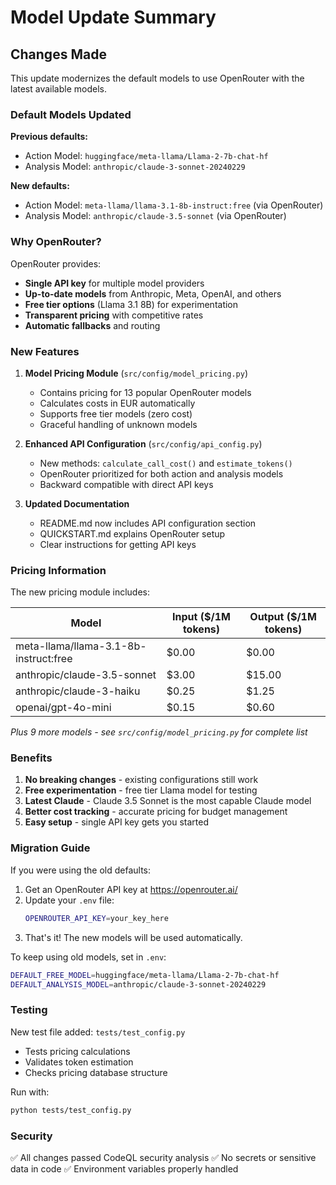 # Model Update Summary

## Changes Made

This update modernizes the default models to use OpenRouter with the latest available models.

### Default Models Updated

**Previous defaults:**
- Action Model: `huggingface/meta-llama/Llama-2-7b-chat-hf`
- Analysis Model: `anthropic/claude-3-sonnet-20240229`

**New defaults:**
- Action Model: `meta-llama/llama-3.1-8b-instruct:free` (via OpenRouter)
- Analysis Model: `anthropic/claude-3.5-sonnet` (via OpenRouter)

### Why OpenRouter?

OpenRouter provides:
- **Single API key** for multiple model providers
- **Up-to-date models** from Anthropic, Meta, OpenAI, and others
- **Free tier options** (Llama 3.1 8B) for experimentation
- **Transparent pricing** with competitive rates
- **Automatic fallbacks** and routing

### New Features

1. **Model Pricing Module** (`src/config/model_pricing.py`)
   - Contains pricing for 13 popular OpenRouter models
   - Calculates costs in EUR automatically
   - Supports free tier models (zero cost)
   - Graceful handling of unknown models

2. **Enhanced API Configuration** (`src/config/api_config.py`)
   - New methods: `calculate_call_cost()` and `estimate_tokens()`
   - OpenRouter prioritized for both action and analysis models
   - Backward compatible with direct API keys

3. **Updated Documentation**
   - README.md now includes API configuration section
   - QUICKSTART.md explains OpenRouter setup
   - Clear instructions for getting API keys

### Pricing Information

The new pricing module includes:

| Model | Input ($/1M tokens) | Output ($/1M tokens) |
|-------|---------------------|----------------------|
| meta-llama/llama-3.1-8b-instruct:free | $0.00 | $0.00 |
| anthropic/claude-3.5-sonnet | $3.00 | $15.00 |
| anthropic/claude-3-haiku | $0.25 | $1.25 |
| openai/gpt-4o-mini | $0.15 | $0.60 |

*Plus 9 more models - see `src/config/model_pricing.py` for complete list*

### Benefits

1. **No breaking changes** - existing configurations still work
2. **Free experimentation** - free tier Llama model for testing
3. **Latest Claude** - Claude 3.5 Sonnet is the most capable Claude model
4. **Better cost tracking** - accurate pricing for budget management
5. **Easy setup** - single API key gets you started

### Migration Guide

If you were using the old defaults:

1. Get an OpenRouter API key at https://openrouter.ai/
2. Update your `.env` file:
   ```bash
   OPENROUTER_API_KEY=your_key_here
   ```
3. That's it! The new models will be used automatically.

To keep using old models, set in `.env`:
```bash
DEFAULT_FREE_MODEL=huggingface/meta-llama/Llama-2-7b-chat-hf
DEFAULT_ANALYSIS_MODEL=anthropic/claude-3-sonnet-20240229
```

### Testing

New test file added: `tests/test_config.py`
- Tests pricing calculations
- Validates token estimation
- Checks pricing database structure

Run with:
```bash
python tests/test_config.py
```

### Security

✅ All changes passed CodeQL security analysis
✅ No secrets or sensitive data in code
✅ Environment variables properly handled
